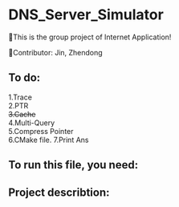 # DNS_Server_Simulator
🎯This is the group project of Internet Application!  

🎉Contributor: Jin, Zhendong  

## To do:
1.Trace  
2.PTR  
~~3.Cache~~  
4.Multi-Query  
5.Compress Pointer  
6.CMake file. 
7.Print Ans
## To run this file, you need:

## Project describtion:
